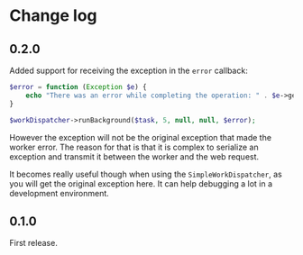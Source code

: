 # Change log

## 0.2.0

Added support for receiving the exception in the `error` callback:

```php
$error = function (Exception $e) {
    echo "There was an error while completing the operation: " . $e->getMessage();
}

$workDispatcher->runBackground($task, 5, null, null, $error);
```

However the exception will not be the original exception that made the worker error. The reason for that
is that it is complex to serialize an exception and transmit it between the worker and the web request.

It becomes really useful though when using the `SimpleWorkDispatcher`, as you will get the original exception here.
It can help debugging a lot in a development environment.

## 0.1.0

First release.
